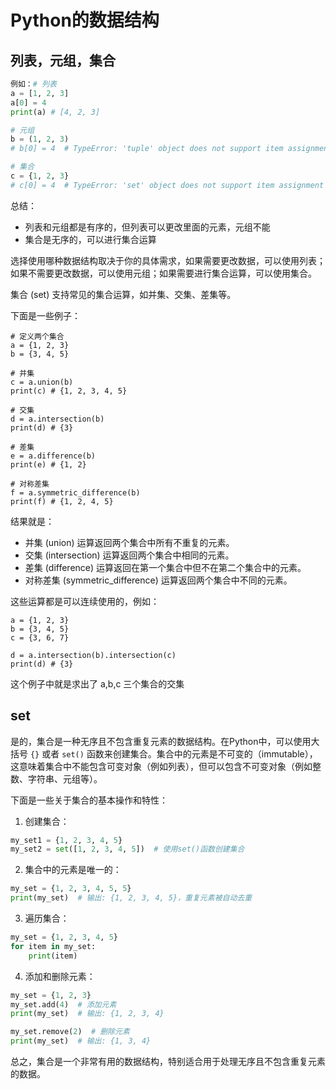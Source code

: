 # Python的数据结构

## 列表，元组，集合

```python
例如：# 列表
a = [1, 2, 3]
a[0] = 4
print(a) # [4, 2, 3]

# 元组
b = (1, 2, 3)
# b[0] = 4  # TypeError: 'tuple' object does not support item assignment

# 集合
c = {1, 2, 3}
# c[0] = 4  # TypeError: 'set' object does not support item assignment
```

总结：

- 列表和元组都是有序的，但列表可以更改里面的元素，元组不能
- 集合是无序的，可以进行集合运算

选择使用哪种数据结构取决于你的具体需求，如果需要更改数据，可以使用列表；如果不需要更改数据，可以使用元组；如果需要进行集合运算，可以使用集合。

集合 (set) 支持常见的集合运算，如并集、交集、差集等。

下面是一些例子：

```text
# 定义两个集合
a = {1, 2, 3}
b = {3, 4, 5}

# 并集
c = a.union(b)
print(c) # {1, 2, 3, 4, 5}

# 交集
d = a.intersection(b)
print(d) # {3}

# 差集
e = a.difference(b)
print(e) # {1, 2}

# 对称差集
f = a.symmetric_difference(b)
print(f) # {1, 2, 4, 5}
```

结果就是：

- 并集 (union) 运算返回两个集合中所有不重复的元素。
- 交集 (intersection) 运算返回两个集合中相同的元素。
- 差集 (difference) 运算返回在第一个集合中但不在第二个集合中的元素。
- 对称差集 (symmetric_difference) 运算返回两个集合中不同的元素。

这些运算都是可以连续使用的，例如：

```text
a = {1, 2, 3}
b = {3, 4, 5}
c = {3, 6, 7}

d = a.intersection(b).intersection(c)
print(d) # {3}
```

这个例子中就是求出了 a,b,c 三个集合的交集

## set

是的，集合是一种无序且不包含重复元素的数据结构。在Python中，可以使用大括号 `{}` 或者 `set()` 函数来创建集合。集合中的元素是不可变的（immutable），这意味着集合中不能包含可变对象（例如列表），但可以包含不可变对象（例如整数、字符串、元组等）。

下面是一些关于集合的基本操作和特性：

1. 创建集合：
```python
my_set1 = {1, 2, 3, 4, 5}
my_set2 = set([1, 2, 3, 4, 5])  # 使用set()函数创建集合
```

2. 集合中的元素是唯一的：
```python
my_set = {1, 2, 3, 4, 5, 5}
print(my_set)  # 输出: {1, 2, 3, 4, 5}，重复元素被自动去重
```

3. 遍历集合：
```python
my_set = {1, 2, 3, 4, 5}
for item in my_set:
    print(item)
```

4. 添加和删除元素：
```python
my_set = {1, 2, 3}
my_set.add(4)  # 添加元素
print(my_set)  # 输出: {1, 2, 3, 4}

my_set.remove(2)  # 删除元素
print(my_set)  # 输出: {1, 3, 4}
```

总之，集合是一个非常有用的数据结构，特别适合用于处理无序且不包含重复元素的数据。